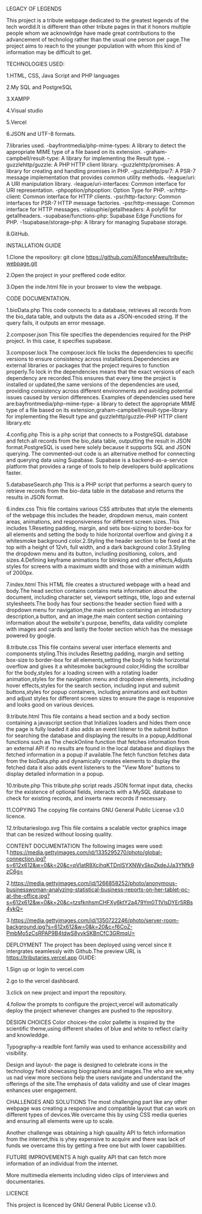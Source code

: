 LEGACY OF LEGENDS

This project is a tribute webpage dedicated to the greatest legends of the tech wordld.It is different than other tribute pages in that it honors multiple people whom we acknowlrdge have made great contributions to the advancement of technolog rather than the usual one person per page.The project aims to reach to the younger population with whom this kind of information may be difficult to get.  

TECHNOLOGIES USED:

1.HTML, CSS, Java Script and PHP languages

2.My SQL and PostgreSQL

3.XAMPP

4.Visual studio

5.Vercel

6.JSON and UTF-8 formats.

7.libraries used.
-bayfrontmedia/php-mime-types: A library to detect the appropriate MIME type of a file based on its extension.
-graham-campbell/result-type: A library for implementing the Result type.
-guzzlehttp/guzzle: A PHP HTTP client library.
-guzzlehttp/promises: A library for creating and handling promises in PHP.
-guzzlehttp/psr7: A PSR-7 message implementation that provides common utility methods.
-league/uri: A URI manipulation library.
-league/uri-interfaces: Common interface for URI representation.
-phpoption/phpoption: Option Type for PHP.
-sr/http-client: Common interface for HTTP clients.
-psr/http-factory: Common interfaces for PSR-7 HTTP message factories.
-psr/http-message: Common interface for HTTP messages.
-ralouphie/getallheaders: A polyfill for getallheaders.
-supabase/functions-php: Supabase Edge Functions for PHP.
-1supabase/storage-php: A library for managing Supabase storage.

8.GitHub. 

INSTALLATION GUIDE

1.Clone the repository: git clone https://github.com/AlfonceMweu/tribute-webpage.git

2.Open the project in your preffered code editor.

3.Open the inde.html file in your broswer to view the webpage.

CODE DOCUMENTATION.

1.bioData.php 
This code connects to a database, retrieves all records from the bio_data table, and outputs the data as a JSON-encoded string. If the query fails, it outputs an error message.

2.composer.json
This file specifies the dependencies required for the PHP project. In this case, it specifies supabase.

3.composer.lock
The composer.lock file locks the dependencies to specific versions to ensure consistency across installations.Dependencies are external libraries or packages that the project requires to function properly.To lock in the dependencies means that the exact versions of each dependency are recorded.This ensures that every time the project is installed or updated,the same versions of the dependencies are used, providing consistency across different environments and avoiding potential issues caused by version differences. Examples of dependencies used here are:bayfrontmedia/php-mime-type- a library to detect the appropriate MIME type of a file based on its extension,graham-campbell/result-type-library for implementing the Result type and guzzlehttp/guzzle-PHP HTTP client library.etc

4.config.php
This is a php script that connects to a PostgreSQL database and fetch all records from the bio_data table, outputting the result in JSON format.PostgreSQL is used here solely because it supports SQL and JSON querying. The commented-out code is an alternative method for connecting and querying data using Supabase. Supabase is a backend-as-a-service platform that provides a range of tools to help developers build applications faster.

5.databaseSearch.php
This is a PHP script that performs a search query  to retrieve records from  the bio-data table in the database and returns the results in JSON format.

6.index.css
This file contains various CSS attributes that style the elements of the webpage this includes the header, dropdown menus, main content areas, animations, and responsiveness for different screen sizes..This includes 1.Reseting padding, margin, and sets box-sizing to border-box for all elements and setting the body to hide horizontal overflow and giving it a whitesmoke background color.2.Styling the header section to be fixed at the top with a height of 12vh, full width, and a dark background color.3.Styling  the dropdown menu and its button, including positioning, colors, and sizes.4.Defining keyframe animations for blinking and other effects,Adjusts styles for screens with a maximum width and those with a minimum width of 2000px.

7.index.html
This HTML file creates a structured webpage with a head and body.The head section contains contains meta information about the document, including character set, viewport settings, title, logo and external stylesheets.The body has four sections:the header section fixed with a dropdown menu for navigation,the main section containing an introductory description,a button, and an image,the main content section containing information about the website's purpose, benefits, data validity complete with images and cards and lastly the footer section which has the message powered by google.

8.tribute.css
This file contains several user interface elements and components styling.This includes Resettng padding, margin and setting box-size to border-box for all elements,setting the body to hide horizontal overflow and gives it a whitesmoke background color,Hiding the scrollbar for the body,styles for a loading screen with a rotating loader animation,styles for the navigation menu and dropdown elements, including hover effects,styles for the search section, including input and submit buttons,styles for popup containers, including animations and exit button and adjust styles for different screen sizes to ensure the page is responsive and looks good on various devices.

9.tribute.html
This file contains a head section and a body section containing a javascript section that Initializes loaders and hides them once the page is fully loaded it also adds an event listener to the submit button for searching the database and displaying the results in a popup,Additional functions such as The checkOnline function that fetches information from an external API if no results are found in the local database and displays the fetched information in a popup if available.The  fetch function fetches data from the  bioData.php  and dynamically creates elements to display the fetched data it also adds event listeners to the "View More" buttons to display detailed information in a popup.

10.tribute.php
This tribute.php script reads JSON format input data, checks for the existence of optional fields, interacts with a MySQL database to check for existing records, and inserts new records if necessary.

11.COPYING 
The copying file contains GNU General Public License v3.0 licence.

12.tributarieslogo.svg
This file contains a scalable vector graphics image that can be resized without loosing quality.

CONTENT DOCUMENTATION
The following images were used:
1.https://media.gettyimages.com/id/1335295270/photo/global-connection.jpg?s=612x612&w=0&k=20&c=pVIatR8XcihqKTDnISYXNWvSkpZkdeJJa3YNfk9zC6g=

2.https://media.gettyimages.com/id/1266858252/photo/anonymous-businesswoman-analyzing-statistical-business-reports-on-her-tablet-pc-at-the-office.jpg?s=612x612&w=0&k=20&c=tzsfknhsmCHFXy6ktY2a479Ym0T1VlsDYEr5RBs4ykQ=

3.https://media.gettyimages.com/id/1350722246/photo/server-room-background.jpg?s=612x612&w=0&k=20&c=f6CoZ-PmbMo5zCsRPAP9B4tdwS8yvkSKBnCfC3GRmqU=

DEPLOYMENT
The project has been deployed using vercel since it intergrates seamlessly with Github.The preview URL is https://tributaries.vercel.app
GUIDE:

1.Sign up or login to vercel.com

2.go to the vercel dashboard.

3.click on new project and import the repository.

4.follow the prompts to configure the project,vercel will automatically deploy the project whenever changes are pushed to the repository.

DESIGN CHOICES
Color choices-the color pallette is inspired by the scientific theme,using  different shades of blue and white to reflect clarity and knowleddge.

Typography-a readble font family was used to enhance accessibility and visibility.

Design and layout- the page is designed to celebrate icons in the technology field showcasing biographiesa and images.The who are we,why us nad view more sections help the users navigate and understand the offerings of the site.The emphasis of data validity and use of clear images enhances user engagement.

CHALLENGES AND SOLUTIONS
The most challenging part like any other webpage was creating a responsive and compatible layout that can work on different types of devices.We overcame this by using CSS media queries and ensuring all elements were up to scale.

Another challenge was obtaining a high qauality API to fetch information from the internet,this is yhey expensive to acquire and there was lack of funds we overcame this by getting a free one but with lower capabilities.

FUTURE IMPROVEMENTS
A high quality API that can fetch more information of an individual from the internet.

More multimedia elements including video clips of interviews and documentaries.

LICENCE

This project is licenced by GNU General Public License v3.0.
